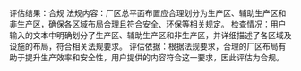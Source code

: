 评估结果：合规
法规内容：厂区总平面布置应合理划分为生产区、辅助生产区和非生产区，确保各区域布局合理且符合安全、环保等相关规定。
检查情况：用户输入的文本中明确划分了生产区、辅助生产区和非生产区，并详细描述了各区域及设施的布局，符合相关法规要求。
评估依据：根据法规要求，合理的厂区布局有助于提升生产效率和安全性，用户提供的内容符合这一要求，因此评估为合规。